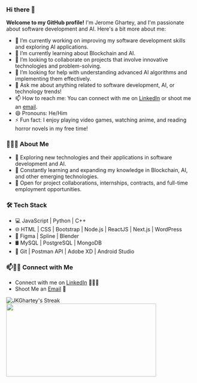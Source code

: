 ### Hi there 👋

**Welcome to my GitHub profile!** I'm Jerome Ghartey, and I'm passionate about software development and AI. Here's a bit more about me:

- 🔭 I’m currently working on improving my software development skills and exploring AI applications.
- 🌱 I’m currently learning about Blockchain and AI.
- 👯 I’m looking to collaborate on projects that involve innovative technologies and problem-solving.
- 🤔 I’m looking for help with understanding advanced AI algorithms and implementing them effectively.
- 💬 Ask me about anything related to software development, AI, or technology trends!
- 📫 How to reach me: You can connect with me on [LinkedIn](https://www.linkedin.com/in/gharteyjerome/) or shoot me an [email](mailto:gharteyjerome@gmail.com).
- 😄 Pronouns: He/Him
- ⚡ Fun fact: I enjoy playing video games, watching anime, and reading horror novels in my free time!

<h3> 👨🏻‍💻 About Me </h3>

- 🤔 Exploring new technologies and their applications in software development and AI.
- 🌱 Constantly learning and expanding my knowledge in Blockchain, AI, and other emerging technologies.
- 💼 Open for project collaborations, internships, contracts, and full-time employment opportunities.

<h3>🛠 Tech Stack</h3>

- 💻 JavaScript | Python | C++ 
- 🌐 HTML | CSS | Bootstrap | Node.js | ReactJS | Next.js | WordPress
- 🎨 Figma | Spline | Blender
- 🛢 MySQL | PostgreSQL | MongoDB
- 🔧 Git | Postman API | Adobe XD | Android Studio

### 📫🤝🏻 Connect with Me

- Connect with me on [LinkedIn](https://www.linkedin.com/in/gharteyjerome/) 👨🏻‍💻
- Shoot Me an [Email](mailto:ghhartey@gmail.com) 💌


![JKGhartey's Streak](https://github-readme-streak-stats.herokuapp.com/?user=JKGhartey&theme=darcula&hide_border=true)
<img src="https://github-readme-stats.vercel.app/api/top-langs/?username=JKGhartey&theme=darcula&show_icons=true&hide_border=true&layout=compact" width="400" height="195">



